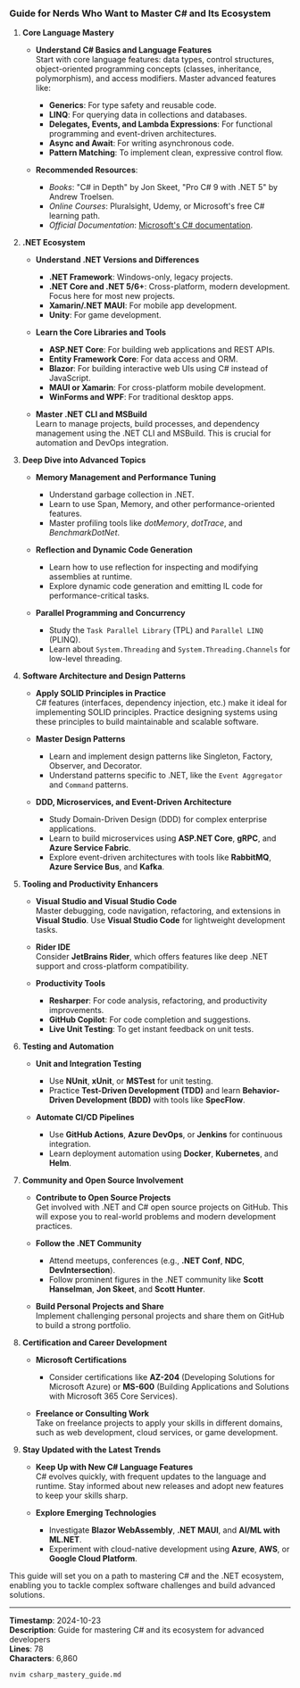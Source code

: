 ### Guide for Nerds Who Want to Master C# and Its Ecosystem

1. **Core Language Mastery**

   - **Understand C# Basics and Language Features**  
     Start with core language features: data types, control structures, object-oriented programming concepts (classes, inheritance, polymorphism), and access modifiers. Master advanced features like:
     - **Generics**: For type safety and reusable code.
     - **LINQ**: For querying data in collections and databases.
     - **Delegates, Events, and Lambda Expressions**: For functional programming and event-driven architectures.
     - **Async and Await**: For writing asynchronous code.
     - **Pattern Matching**: To implement clean, expressive control flow.

   - **Recommended Resources**:  
     - *Books*: "C# in Depth" by Jon Skeet, "Pro C# 9 with .NET 5" by Andrew Troelsen.
     - *Online Courses*: Pluralsight, Udemy, or Microsoft's free C# learning path.
     - *Official Documentation*: [Microsoft's C# documentation](https://docs.microsoft.com/en-us/dotnet/csharp/).

2. **.NET Ecosystem**

   - **Understand .NET Versions and Differences**  
     - **.NET Framework**: Windows-only, legacy projects.
     - **.NET Core and .NET 5/6+**: Cross-platform, modern development. Focus here for most new projects.
     - **Xamarin/.NET MAUI**: For mobile app development.
     - **Unity**: For game development.

   - **Learn the Core Libraries and Tools**  
     - **ASP.NET Core**: For building web applications and REST APIs.
     - **Entity Framework Core**: For data access and ORM.
     - **Blazor**: For building interactive web UIs using C# instead of JavaScript.
     - **MAUI or Xamarin**: For cross-platform mobile development.
     - **WinForms and WPF**: For traditional desktop apps.

   - **Master .NET CLI and MSBuild**  
     Learn to manage projects, build processes, and dependency management using the .NET CLI and MSBuild. This is crucial for automation and DevOps integration.

3. **Deep Dive into Advanced Topics**

   - **Memory Management and Performance Tuning**  
     - Understand garbage collection in .NET.
     - Learn to use Span<T>, Memory<T>, and other performance-oriented features.
     - Master profiling tools like *dotMemory*, *dotTrace*, and *BenchmarkDotNet*.

   - **Reflection and Dynamic Code Generation**  
     - Learn how to use reflection for inspecting and modifying assemblies at runtime.
     - Explore dynamic code generation and emitting IL code for performance-critical tasks.

   - **Parallel Programming and Concurrency**  
     - Study the `Task Parallel Library` (TPL) and `Parallel LINQ` (PLINQ).
     - Learn about `System.Threading` and `System.Threading.Channels` for low-level threading.

4. **Software Architecture and Design Patterns**

   - **Apply SOLID Principles in Practice**  
     C# features (interfaces, dependency injection, etc.) make it ideal for implementing SOLID principles. Practice designing systems using these principles to build maintainable and scalable software.

   - **Master Design Patterns**  
     - Learn and implement design patterns like Singleton, Factory, Observer, and Decorator.
     - Understand patterns specific to .NET, like the `Event Aggregator` and `Command` patterns.

   - **DDD, Microservices, and Event-Driven Architecture**  
     - Study Domain-Driven Design (DDD) for complex enterprise applications.
     - Learn to build microservices using **ASP.NET Core**, **gRPC**, and **Azure Service Fabric**.
     - Explore event-driven architectures with tools like **RabbitMQ**, **Azure Service Bus**, and **Kafka**.

5. **Tooling and Productivity Enhancers**

   - **Visual Studio and Visual Studio Code**  
     Master debugging, code navigation, refactoring, and extensions in **Visual Studio**. Use **Visual Studio Code** for lightweight development tasks.

   - **Rider IDE**  
     Consider **JetBrains Rider**, which offers features like deep .NET support and cross-platform compatibility.

   - **Productivity Tools**  
     - **Resharper**: For code analysis, refactoring, and productivity improvements.
     - **GitHub Copilot**: For code completion and suggestions.
     - **Live Unit Testing**: To get instant feedback on unit tests.

6. **Testing and Automation**

   - **Unit and Integration Testing**  
     - Use **NUnit**, **xUnit**, or **MSTest** for unit testing.
     - Practice **Test-Driven Development (TDD)** and learn **Behavior-Driven Development (BDD)** with tools like **SpecFlow**.

   - **Automate CI/CD Pipelines**  
     - Use **GitHub Actions**, **Azure DevOps**, or **Jenkins** for continuous integration.
     - Learn deployment automation using **Docker**, **Kubernetes**, and **Helm**.

7. **Community and Open Source Involvement**

   - **Contribute to Open Source Projects**  
     Get involved with .NET and C# open source projects on GitHub. This will expose you to real-world problems and modern development practices.

   - **Follow the .NET Community**  
     - Attend meetups, conferences (e.g., **.NET Conf**, **NDC**, **DevIntersection**).
     - Follow prominent figures in the .NET community like **Scott Hanselman**, **Jon Skeet**, and **Scott Hunter**.

   - **Build Personal Projects and Share**  
     Implement challenging personal projects and share them on GitHub to build a strong portfolio.

8. **Certification and Career Development**

   - **Microsoft Certifications**  
     - Consider certifications like **AZ-204** (Developing Solutions for Microsoft Azure) or **MS-600** (Building Applications and Solutions with Microsoft 365 Core Services).

   - **Freelance or Consulting Work**  
     Take on freelance projects to apply your skills in different domains, such as web development, cloud services, or game development.

9. **Stay Updated with the Latest Trends**

   - **Keep Up with New C# Language Features**  
     C# evolves quickly, with frequent updates to the language and runtime. Stay informed about new releases and adopt new features to keep your skills sharp.

   - **Explore Emerging Technologies**  
     - Investigate **Blazor WebAssembly**, **.NET MAUI**, and **AI/ML with ML.NET**.
     - Experiment with cloud-native development using **Azure**, **AWS**, or **Google Cloud Platform**.

This guide will set you on a path to mastering C# and the .NET ecosystem, enabling you to tackle complex software challenges and build advanced solutions.

---

**Timestamp**: 2024-10-23  
**Description**: Guide for mastering C# and its ecosystem for advanced developers  
**Lines**: 78  
**Characters**: 6,860  

```bash
nvim csharp_mastery_guide.md
```
